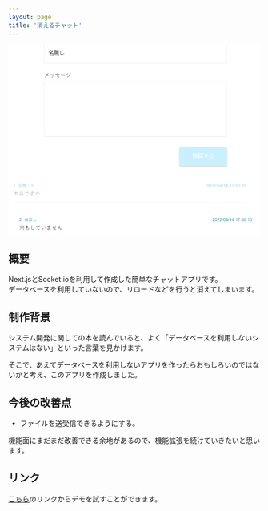 ```yaml
---
layout: page
title: '消えるチャット'
---
```


<div align="center">
<img src="../images/works/disappear-chat/thumbnail.png" alt="消えるチャット サムネイル">
</div>

## 概要

Next.jsとSocket.ioを利用して作成した簡単なチャットアプリです。<br />
データベースを利用していないので、リロードなどを行うと消えてしまいます。

## 制作背景

システム開発に関しての本を読んでいると、よく「データベースを利用しないシステムはない」といった言葉を見かけます。

そこで、あえてデータベースを利用しないアプリを作ったらおもしろいのではないかと考え、このアプリを作成しました。

## 今後の改善点

- ファイルを送受信できるようにする。

機能面にまだまだ改善できる余地があるので、機能拡張を続けていきたいと思います。

## リンク

[こちら](https://nakamura0907.github.io/disappear-chat/public/index.html)のリンクからデモを試すことができます。
